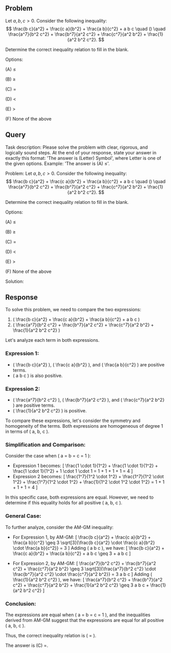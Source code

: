 ## Problem

Let $a, b, c > 0$. Consider the following inequality:
$$
\frac{b c}{a^2} + \frac{c a}{b^2} + \frac{a b}{c^2} + a b c \quad () \quad \frac{a^7}{b^2 c^2} + \frac{b^7}{a^2 c^2} + \frac{c^7}{a^2 b^2} + \frac{1}{a^2 b^2 c^2}.
$$

Determine the correct inequality relation to fill in the blank.

Options:

(A) $\leq$ 

(B) $\geq$

(C) $=$ 

(D) $<$

(E) $>$

(F) None of the above

## Query

Task description: Please solve the problem with clear, rigorous, and logically sound steps. At the end of your response, state your answer in exactly this format: 'The answer is (Letter) Symbol', where Letter is one of the given options. Example: 'The answer is (A) $\leq$'.

Problem: Let $a, b, c > 0$. Consider the following inequality:
$$
\frac{b c}{a^2} + \frac{c a}{b^2} + \frac{a b}{c^2} + a b c \quad () \quad \frac{a^7}{b^2 c^2} + \frac{b^7}{a^2 c^2} + \frac{c^7}{a^2 b^2} + \frac{1}{a^2 b^2 c^2}.
$$

Determine the correct inequality relation to fill in the blank.

Options:

(A) $\leq$ 

(B) $\geq$

(C) $=$ 

(D) $<$

(E) $>$

(F) None of the above

Solution:

## Response

To solve this problem, we need to compare the two expressions:

1. \( \frac{b c}{a^2} + \frac{c a}{b^2} + \frac{a b}{c^2} + a b c \)
2. \( \frac{a^7}{b^2 c^2} + \frac{b^7}{a^2 c^2} + \frac{c^7}{a^2 b^2} + \frac{1}{a^2 b^2 c^2} \)

Let's analyze each term in both expressions.

### Expression 1:
- \( \frac{b c}{a^2} \), \( \frac{c a}{b^2} \), and \( \frac{a b}{c^2} \) are positive terms.
- \( a b c \) is also positive.

### Expression 2:
- \( \frac{a^7}{b^2 c^2} \), \( \frac{b^7}{a^2 c^2} \), and \( \frac{c^7}{a^2 b^2} \) are positive terms.
- \( \frac{1}{a^2 b^2 c^2} \) is positive.

To compare these expressions, let's consider the symmetry and homogeneity of the terms. Both expressions are homogeneous of degree 1 in terms of \( a, b, c \).

### Simplification and Comparison:
Consider the case when \( a = b = c = 1 \):
- Expression 1 becomes: 
  \[
  \frac{1 \cdot 1}{1^2} + \frac{1 \cdot 1}{1^2} + \frac{1 \cdot 1}{1^2} + 1 \cdot 1 \cdot 1 = 1 + 1 + 1 + 1 = 4
  \]
- Expression 2 becomes:
  \[
  \frac{1^7}{1^2 \cdot 1^2} + \frac{1^7}{1^2 \cdot 1^2} + \frac{1^7}{1^2 \cdot 1^2} + \frac{1}{1^2 \cdot 1^2 \cdot 1^2} = 1 + 1 + 1 + 1 = 4
  \]

In this specific case, both expressions are equal. However, we need to determine if this equality holds for all positive \( a, b, c \).

### General Case:
To further analyze, consider the AM-GM inequality:
- For Expression 1, by AM-GM:
  \[
  \frac{b c}{a^2} + \frac{c a}{b^2} + \frac{a b}{c^2} \geq 3 \sqrt[3]{\frac{b c}{a^2} \cdot \frac{c a}{b^2} \cdot \frac{a b}{c^2}} = 3
  \]
  Adding \( a b c \), we have:
  \[
  \frac{b c}{a^2} + \frac{c a}{b^2} + \frac{a b}{c^2} + a b c \geq 3 + a b c
  \]

- For Expression 2, by AM-GM:
  \[
  \frac{a^7}{b^2 c^2} + \frac{b^7}{a^2 c^2} + \frac{c^7}{a^2 b^2} \geq 3 \sqrt[3]{\frac{a^7}{b^2 c^2} \cdot \frac{b^7}{a^2 c^2} \cdot \frac{c^7}{a^2 b^2}} = 3 a b c
  \]
  Adding \( \frac{1}{a^2 b^2 c^2} \), we have:
  \[
  \frac{a^7}{b^2 c^2} + \frac{b^7}{a^2 c^2} + \frac{c^7}{a^2 b^2} + \frac{1}{a^2 b^2 c^2} \geq 3 a b c + \frac{1}{a^2 b^2 c^2}
  \]

### Conclusion:
The expressions are equal when \( a = b = c = 1 \), and the inequalities derived from AM-GM suggest that the expressions are equal for all positive \( a, b, c \).

Thus, the correct inequality relation is \( = \).

The answer is (C) $=$.